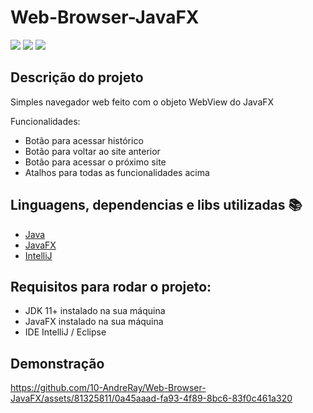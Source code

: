 # Web-Browser-JavaFX
<p>
  <img src="https://img.shields.io/static/v1?label=Java&message=Language&color=blue&style=for-the-badge&logo=SPRING%22"/>
  <img src="http://img.shields.io/static/v1?label=License&message=MIT&color=red&style=for-the-badge"/>
  <img src="http://img.shields.io/static/v1?label=STATUS&message=CONCLUIDO&color=GREEN&style=for-the-badge"/>
<p>
  
## Descrição do projeto 

<p align="justify">
Simples navegador web feito com o objeto WebView do JavaFX
  <br>
  
Funcionalidades:
  <br>
  
- Botão para acessar histórico
- Botão para voltar ao site anterior
- Botão para acessar o próximo site
- Atalhos para todas as funcionalidades acima
  <br>
</p>

## Linguagens, dependencias e libs utilizadas :books:

- [Java](https://java.com/)
- [JavaFX](https://openjfx.io/)
- [IntelliJ](https://www.jetbrains.com/pt-br/idea/)

## Requisitos para rodar o projeto:
- JDK 11+ instalado na sua máquina
- JavaFX instalado na sua máquina
- IDE IntelliJ / Eclipse


## Demonstração

https://github.com/10-AndreRay/Web-Browser-JavaFX/assets/81325811/0a45aaad-fa93-4f89-8bc6-83f0c461a320
